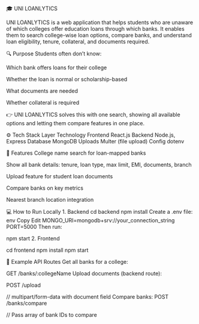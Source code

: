 🎓 UNI LOANLYTICS

UNI LOANLYTICS is a web application that helps students who are unaware of which colleges offer education loans through which banks. It enables them to search college-wise loan options, compare banks, and understand loan eligibility, tenure, collateral, and documents required.

🔍 Purpose
Students often don’t know:

Which bank offers loans for their college

Whether the loan is normal or scholarship-based

What documents are needed

Whether collateral is required

👉 UNI LOANLYTICS solves this with one search, showing all available options and letting them compare features in one place.

⚙️ Tech Stack
Layer	Technology
Frontend	React.js
Backend	Node.js, Express
Database	MongoDB
Uploads	Multer (file upload)
Config	dotenv

🧠 Features
College name search for loan-mapped banks

Show all bank details: tenure, loan type, max limit, EMI, documents, branch

Upload feature for student loan documents

Compare banks on key metrics

Nearest branch location integration

💻 How to Run Locally
1.⁠ ⁠Backend
cd backend npm install 
Create a .env file:
env Copy Edit MONGO_URI=mongodb+srv://your_connection_string
PORT=5000
Then run:

npm start
2.⁠ ⁠Frontend

cd frontend
npm install
npm start

🧾 Example API Routes
Get all banks for a college:

GET /banks/:collegeName
Upload documents (backend route):

POST /upload

// multipart/form-data with document field
Compare banks:
POST /banks/compare

// Pass array of bank IDs to compare
